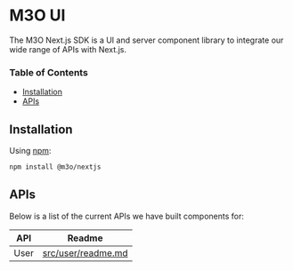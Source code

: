 # M3O UI

The M3O Next.js SDK is a UI and server component library to integrate our wide range of APIs with Next.js.

### Table of Contents

- [Installation](#installation)
- [APIs](#apis)

## Installation

Using [npm](https://npmjs.org):

```sh
npm install @m3o/nextjs
```

## APIs

Below is a list of the current APIs we have built components for:

| API  | Readme                                   |
| ---- | ---------------------------------------- |
| User | [src/user/readme.md](src/user/readme.md) |
